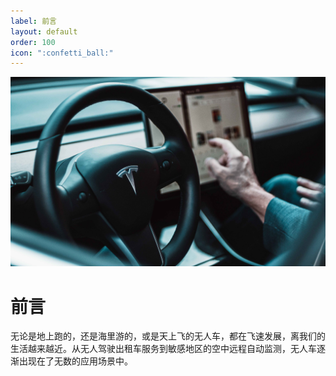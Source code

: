 ```yaml
---
label: 前言
layout: default
order: 100
icon: ":confetti_ball:"
---
```


![](/static/face/0-preface.jpg)

# 前言

无论是地上跑的，还是海里游的，或是天上飞的无人车，都在飞速发展，离我们的生活越来越近。从无人驾驶出租车服务到敏感地区的空中远程自动监测，无人车逐渐出现在了无数的应用场景中。